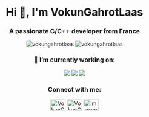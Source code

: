 <div align="center">
<h1>Hi 👋, I'm VokunGahrotLaas</h1>
<h3>A passionate C/C++ developer from France</h3>

<img src="https://github-readme-stats.vercel.app/api?username=vokungahrotlaas&show_icons=true&locale=en&theme=midnight-purple&count_private=true&include_all_commits=true" alt="vokungahrotlaas"/>
<img src="https://github-readme-stats.vercel.app/api/top-langs?username=vokungahrotlaas&show_icons=true&locale=en&theme=midnight-purple&count_private=true&layout=compact&langs_count=10" alt="vokungahrotlaas"/>

<h3> 🔭 I’m currently working on: </h3>
<div>
<a href="https://github.com/VokunGahrotLaas/scplib"><img src="https://github-readme-stats.vercel.app/api/pin/?username=VokunGahrotLaas&repo=scplib&show_icons=true&locale=en&theme=midnight-purple&show_owner=true"/></a>
<a href="https://github.com/VokunGahrotLaas/scpshell"><img src="https://github-readme-stats.vercel.app/api/pin/?username=VokunGahrotLaas&repo=scpshell&show_icons=true&locale=en&theme=midnight-purple&show_owner=true"/></a>
<a href="https://github.com/VokunGahrotLaas/OCR"><img src="https://github-readme-stats.vercel.app/api/pin/?username=VokunGahrotLaas&repo=OCR&show_icons=true&locale=en&theme=midnight-purple&show_owner=true"/></a>
</div>

<h3> Connect with me: </h3>
<a href="https://twitter.com/VokunGahrotLaas" target="blank"><img align="center" src="https://raw.githubusercontent.com/rahuldkjain/github-profile-readme-generator/master/src/images/icons/Social/twitter.svg" alt="VokunGahraotLaas" height="30" width="40"/></a>
<a href="https://matrix.to/#/@vokungahrotlaas:matrix.org" target="blank"><img align="center" src="https://matrix.org/icons/icon-256x256.png" alt="VokunGahraotLaas" height="30" width="40"/></a>
<a href="https://linkedin.com/in/maxence-michot-58a502200" target="blank"><img align="center" src="https://raw.githubusercontent.com/rahuldkjain/github-profile-readme-generator/master/src/images/icons/Social/linked-in-alt.svg" alt="maxence michot" height="30" width="40"/></a>
</div>
